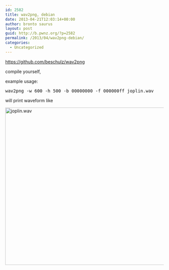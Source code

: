 ```yaml
---
id: 2582
title: wav2png, debian
date: 2013-04-21T12:03:14+00:00
author: bronto saurus
layout: post
guid: http://b.pwnz.org/?p=2582
permalink: /2013/04/wav2png-debian/
categories:
  - Uncategorized
---
```

<https://github.com/beschulz/wav2png>
  
compile yourself, 

example usage:

<pre>wav2png -w 600 -h 500 -b 00000000 -f 000000ff joplin.wav</pre>

will print waveform like
  
[<img src="http://b.pwnz.org/wp-content/uploads/2013/04/joplin.wav.png" alt="joplin.wav" width="600" height="500" class="alignnone size-full wp-image-2583" srcset="http://b.pwnz.org/wp-content/uploads/2013/04/joplin.wav-300x250.png 300w, http://b.pwnz.org/wp-content/uploads/2013/04/joplin.wav.png 600w" sizes="(max-width: 600px) 100vw, 600px" />](http://b.pwnz.org/wp-content/uploads/2013/04/joplin.wav.png)